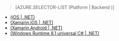 > [AZURE.SELECTOR-LIST (Platform | Backend )]
- [(iOS | .NET)](../articles/app-service-mobile-dotnet-backend-ios-get-started-users-preview.md)
- [(Xamarin.iOS | .NET)](../articles/app-service-mobile-dotnet-backend-xamarin-ios-get-started-users-preview.md)
- [(Xamarin.Android | .NET)](../articles/app-service-mobile-dotnet-backend-xamarin-android-get-started-users-preview.md)
- [(Windows Runtime 8.1 universal C# | .NET)](../articles/app-service-mobile-dotnet-backend-windows-store-dotnet-get-started-users-preview.md)

<!---HONumber=July15_HO4-->